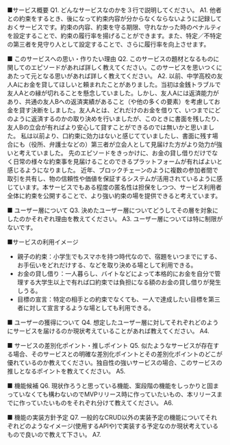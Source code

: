■サービス概要
Q1. どんなサービスなのかを３行で説明してください。
A1. 他者との約束をするとき、後になって約束内容が分からなくならないように記録しておくサービスです。約束の内容、約束を守る期限、守れなかった時のペナルティを設定することで、約束の履行率を揚げることができます。また、特定／不特定の第三者を見守り人として設定することで、さらに履行率を向上させます。

■ このサービスへの思い・作りたい理由
Q2. このサービスの題材となるものに関してのエピソードがあれば詳しく教えてください。このサービスを思いつくにあたって元となる思いがあれば詳しく教えてください。
A2. 以前、中学高校の友人Aにお金を貸してほしいと頼まれたことがありました。当初は金銭トラブルで友人Aとの縁が切れることを懸念していました。しかし、友人Aには返済能力があり、共通の友人Bへの返済実績があること（や他の多くの要素）を考慮してお金を貸す決断をしました。友人Aとは、どれだけのお金を借りて、いつまでにどのように返済するのかの取り決めを行いましたが、このときに書面を残したり、友人Bの立会が有ればより安心して貸すことができるのでは無いかと思いました。
私は以前より、口約束に効力はないと感じてていましたし、書面に残す場合にも（役所、弁護士などの）第三者が立会人として見届けた方がより効力が強いと考えていました。
先のエピソードをきっかけに、お金の貸し借りだけでなく日常の様々な約束事を見届けることのできるプラットフォームが有ればよいと感じるようになりました。
近年、ブロックチェーンのように複数の参加者間で取引を共有し、物の信頼性や価値を保証するシステムが活用されているように感じています。本サービスでもある程度の匿名性は担保をしつつ、サービス利用者全体に約束を公開することで、より強い約束の場を提供できると考えています。

■ ユーザー層について
Q3. 決めたユーザー層についてどうしてその層を対象にしたのかそれぞれ理由を教えてください。
A3. ユーザー層については特に制限がないです。

■サービスの利用イメージ
- 親子の約束：小学生でもスマホを持つ時代なので、宿題をいつまでにする、お手伝いをどれだけする、などを取り決める場として利用できる。
- お金の貸し借り：一人暮らし、バイトなどによって本格的にお金を自分で管理する大学生以上で有れば口約束では負担になる額のお金の貸し借りが発生しうる。
- 目標の宣言：特定の相手との約束でなくても、一人で達成したい目標を第三者に対して宣言するような場としても利用できる。

■ ユーザーの獲得について
Q4. 想定したユーザー層に対してそれぞれどのようにサービスを届けるのか現状考えていることがあれば教えてください。
A4. 

■ サービスの差別化ポイント・推しポイント
Q5. 似たようなサービスが存在する場合、そのサービスとの明確な差別化ポイントとその差別化ポイントのどこが優れているのか教えてください。独自性の強いサービスの場合、このサービスの推しとなるポイントを教えてください。
A5. 

■ 機能候補
Q6. 現状作ろうと思っている機能、案段階の機能をしっかりと固まっていなくても構わないのでMVPリリース時に作っていたいもの、本リリースまでに作っていたいものをそれぞれ分けて教えてください。
A6. 

■ 機能の実装方針予定
Q7. 一般的なCRUD以外の実装予定の機能についてそれぞれどのようなイメージ(使用するAPIや)で実装する予定なのか現状考えているもので良いので教えて下さい。
A7. 